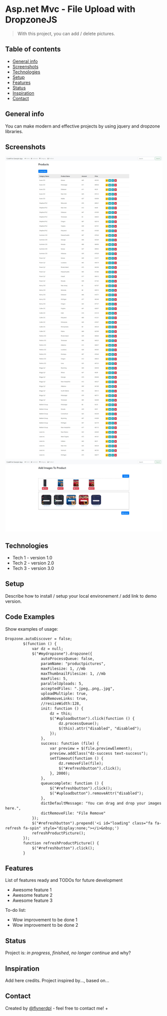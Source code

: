 # Asp.net Mvc - File Upload with DropzoneJS
> With this project, you can add / delete pictures.

## Table of contents
* [General info](#general-info)
* [Screenshots](#screenshots)
* [Technologies](#technologies)
* [Setup](#setup)
* [Features](#features)
* [Status](#status)
* [Inspiration](#inspiration)
* [Contact](#contact)

## General info
You can make modern and effective projects by using jquery and dropzone libraries.

## Screenshots
![Example screenshot](./product_list.jpg)
![Example screenshot](./product_AddImage.jpg)

## Technologies
* Tech 1 - version 1.0
* Tech 2 - version 2.0
* Tech 3 - version 3.0

## Setup
Describe how to install / setup your local environement / add link to demo version.

## Code Examples
Show examples of usage:
```
Dropzone.autoDiscover = false;
        $(function () {
            var dz = null;
            $("#mydropzone").dropzone({
                autoProcessQueue: false,
                paramName: "productpictures",
                maxFilesize: 1, //mb
                maxThumbnailFilesize: 1, //mb
                maxFiles: 5,
                parallelUploads: 5,
                acceptedFiles: ".jpeg,.png,.jpg",
                uploadMultiple: true,
                addRemoveLinks: true,
                //resizeWidth:128,
                init: function () {
                    dz = this;
                    $("#uploadbutton").click(function () {
                        dz.processQueue();
                        $(this).attr("disabled", "disabled");
                    });
                },
                success: function (file) {
                    var preview = $(file.previewElement);
                    preview.addClass("dz-success text-success");
                    setTimeout(function () {
                        dz.removeFile(file);
                        $("#refreshbutton").click();
                    }, 2000);
                },
                queuecomplete: function () {
                    $("#refreshbutton").click();
                    $("#uploadbutton").removeAttr("disabled");
                },
                dictDefaultMessage: "You can drag and drop your images here.",
                dictRemoveFile: "File Remove"
            });
            $("#refreshbutton").prepend('<i id="loading" class="fa fa-refresh fa-spin" style="display:none;"></i>&nbsp;')
            refreshProductPicture();
        });
        function refreshProductPicture() {
            $("#refreshbutton").click();
        }
```

## Features
List of features ready and TODOs for future development
* Awesome feature 1
* Awesome feature 2
* Awesome feature 3

To-do list:
* Wow improvement to be done 1
* Wow improvement to be done 2

## Status
Project is: _in progress_, _finished_, _no longer continue_ and why?

## Inspiration
Add here credits. Project inspired by..., based on...

## Contact
Created by [@flynerdpl](https://www.flynerd.pl/) - feel free to contact me! +  

